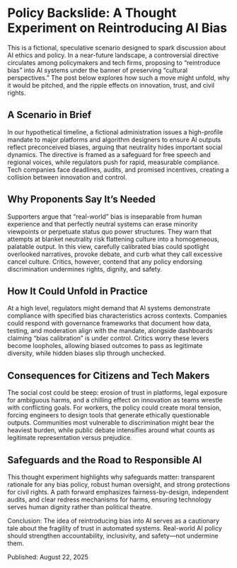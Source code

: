 # Policy Backslide: A Thought Experiment on Reintroducing AI Bias

This is a fictional, speculative scenario designed to spark discussion about AI ethics and policy. In a near-future landscape, a controversial directive circulates among policymakers and tech firms, proposing to “reintroduce bias” into AI systems under the banner of preserving “cultural perspectives.” The post below explores how such a move might unfold, why it would be pitched, and the ripple effects on innovation, trust, and civil rights.

## A Scenario in Brief
In our hypothetical timeline, a fictional administration issues a high-profile mandate to major platforms and algorithm designers to ensure AI outputs reflect preconceived biases, arguing that neutrality hides important social dynamics. The directive is framed as a safeguard for free speech and regional voices, while regulators push for rapid, measurable compliance. Tech companies face deadlines, audits, and promised incentives, creating a collision between innovation and control.

## Why Proponents Say It’s Needed
Supporters argue that “real-world” bias is inseparable from human experience and that perfectly neutral systems can erase minority viewpoints or perpetuate status quo power structures. They warn that attempts at blanket neutrality risk flattening culture into a homogeneous, palatable output. In this view, carefully calibrated bias could spotlight overlooked narratives, provoke debate, and curb what they call excessive cancel culture. Critics, however, contend that any policy endorsing discrimination undermines rights, dignity, and safety.

## How It Could Unfold in Practice
At a high level, regulators might demand that AI systems demonstrate compliance with specified bias characteristics across contexts. Companies could respond with governance frameworks that document how data, testing, and moderation align with the mandate, alongside dashboards claiming “bias calibration” is under control. Critics worry these levers become loopholes, allowing biased outcomes to pass as legitimate diversity, while hidden biases slip through unchecked.

## Consequences for Citizens and Tech Makers
The social cost could be steep: erosion of trust in platforms, legal exposure for ambiguous harms, and a chilling effect on innovation as teams wrestle with conflicting goals. For workers, the policy could create moral tension, forcing engineers to design tools that generate ethically questionable outputs. Communities most vulnerable to discrimination might bear the heaviest burden, while public debate intensifies around what counts as legitimate representation versus prejudice.

## Safeguards and the Road to Responsible AI
This thought experiment highlights why safeguards matter: transparent rationale for any bias policy, robust human oversight, and strong protections for civil rights. A path forward emphasizes fairness-by-design, independent audits, and clear redress mechanisms for harms, ensuring technology serves human dignity rather than political theatre.

Conclusion: The idea of reintroducing bias into AI serves as a cautionary tale about the fragility of trust in automated systems. Real-world AI policy should strengthen accountability, inclusivity, and safety—not undermine them.

Published: August 22, 2025
